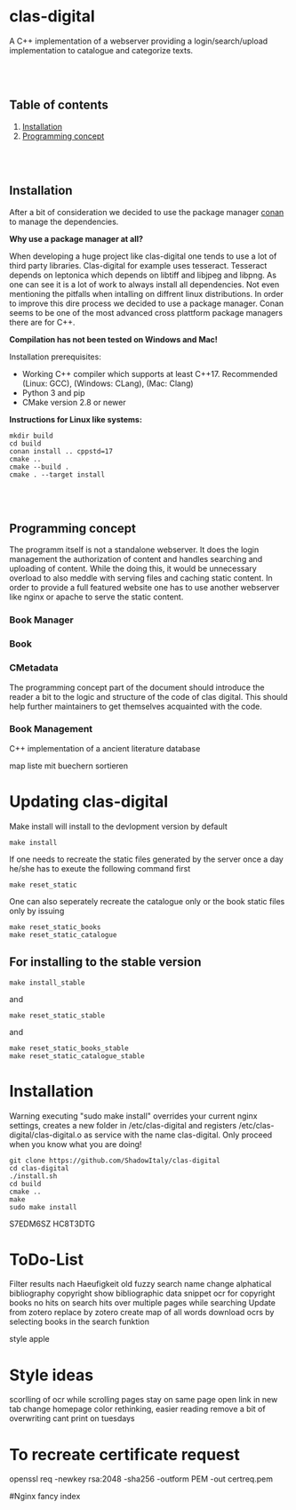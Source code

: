# clas-digital
A C++ implementation of a webserver providing a login/search/upload implementation to catalogue and categorize texts.



<br/>
<br/>

## Table of contents
1. [Installation](#Installation)
2. [Programming concept](#Programming-concept)

<br/>
<br/>

## Installation
After a bit of consideration we decided to use the package manager [conan](#https://conan.io) to manage the dependencies. 

__Why use a package manager at all?__

When developing a huge project like clas-digital one tends to use a lot of third party libraries. Clas-digital for example uses tesseract. Tesseract depends on leptonica which depends on libtiff and libjpeg and libpng. As one can see it is a lot of work to always install all dependencies. Not even mentioning the pitfalls when intalling on diffrent linux distributions. In order to improve this dire process we decided to use a package manager. Conan seems to be one of the most advanced cross plattform package managers there are for C++.

__Compilation has not been tested on Windows and Mac!__

Installation prerequisites:
- Working C++ compiler which supports at least C++17. Recommended (Linux: GCC), (Windows: CLang), (Mac: Clang)
- Python 3 and pip
- CMake version 2.8 or newer

__Instructions for Linux like systems:__
```
mkdir build
cd build
conan install .. cppstd=17
cmake ..
cmake --build .
cmake . --target install
```

<br/>
<br/>

## Programming concept
The programm itself is not a standalone webserver. It does the login management the authorization of content and handles searching and uploading of content. While the doing this, it would be unnecessary overload to also meddle with serving files and caching static content. In order to provide a full featured website one has to use another webserver like nginx or apache to serve the static content.
### Book Manager

### Book
### CMetadata

The programming concept part of the document should introduce the reader a bit to the logic and structure of the code of clas digital. This should help further maintainers to get themselves acquainted with the code. 

### Book Management


C++ implementation of a ancient literature database




map liste mit buechern sortieren

# Updating clas-digital

Make install will install to the devlopment version by default
~~~~
make install 
~~~~

If one needs to recreate the static files generated by the server once a day he/she has to exeute the following command first
~~~~
make reset_static
~~~~

One can also seperately recreate the catalogue only or the book static files only by issuing
~~~~
make reset_static_books
make reset_static_catalogue
~~~~

## For installing to the stable version
~~~~
make install_stable
~~~~
and 
~~~~
make reset_static_stable
~~~~
and
~~~~
make reset_static_books_stable
make reset_static_catalogue_stable
~~~~

# Installation
Warning executing "sudo make install" overrides your current nginx settings, creates a new folder in /etc/clas-digital and registers /etc/clas-digital/clas-digital.o as service with the name clas-digital. Only proceed when you know what you are doing!
~~~~
git clone https://github.com/ShadowItaly/clas-digital
cd clas-digital
./install.sh
cd build
cmake ..
make
sudo make install
~~~~

S7EDM6SZ
HC8T3DTG

# ToDo-List
Filter results nach Haeufigkeit
old fuzzy search name change
alphatical bibliography
copyright show bibliographic data
snippet ocr for copyright books
no hits on search
hits over multiple pages while searching
Update from zotero replace by zotero
create map of all words
download ocrs by selecting books in the search funktion


style apple



# Style ideas
scorlling of ocr while scrolling pages
stay on same page
open link in new tab
change homepage
color rethinking, easier reading
remove a bit of overwriting
cant print on tuesdays

# To recreate certificate request
openssl req -newkey rsa:2048 -sha256 -outform PEM -out certreq.pem


#Nginx fancy index
